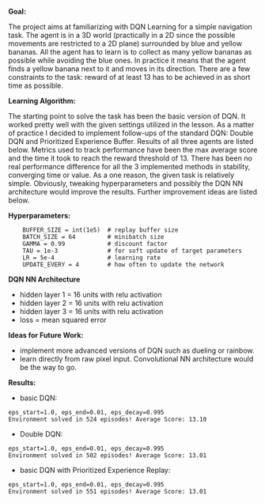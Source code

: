 
**Goal:**



The project aims at familiarizing with DQN Learning for a simple navigation task. The agent is in a 3D world (practically in a 2D since the possible movements are restricted to a 2D plane) surrounded by blue and yellow bananas. All the agent has to learn is to collect as many yellow bananas as possible while avoiding the blue ones. In practice it means that the agent finds a yellow banana next to it and moves in its direction. There are a few constraints to the task: reward of at least 13 has to be achieved in as short time as possible.
	
**Learning Algorithm:**


The starting point to solve the task has been the basic version of DQN. It worked pretty well with the given settings utilized in the lesson. As a matter of practice I decided to implement follow-ups of the standard DQN: Double DQN and Prioritized Experience Buffer. Results of all three agents are listed below. Metrics used to track performance have been the max average score and the time it took to reach the reward threshold of 13.
There has been no real performance difference for all the 3 implemented methods in stability, converging time or value. As a one reason, the given task is relatively simple. Obviously, tweaking hyperparameters and possibly the DQN NN architecture would improve the results. Further improvement ideas are listed below.

**Hyperparameters:**

```
	BUFFER_SIZE = int(1e5)  # replay buffer size
	BATCH_SIZE = 64         # minibatch size
	GAMMA = 0.99            # discount factor
	TAU = 1e-3              # for soft update of target parameters
	LR = 5e-4               # learning rate 
	UPDATE_EVERY = 4        # how often to update the network
```
	
**DQN NN Architecture**
* hidden layer 1 = 16 units with relu activation
* hidden layer 2 = 16 units with relu activation
* hidden layer 3 = 16 units with relu activation
* loss = mean squared error


**Ideas for Future Work:**
* implement more advanced versions of DQN such as dueling or rainbow. 
* learn directly from raw pixel input. Convolutional NN architecture would be the way to go. 
	
	
**Results:**
	
* basic DQN:
```
eps_start=1.0, eps_end=0.01, eps_decay=0.995
Environment solved in 524 episodes!	Average Score: 13.10
```
* Double DQN:
```
eps_start=1.0, eps_end=0.01, eps_decay=0.995
Environment solved in 502 episodes!	Average Score: 13.01
```
* basic DQN with Prioritized Experience Replay:
```
eps_start=1.0, eps_end=0.01, eps_decay=0.995
Environment solved in 551 episodes!	Average Score: 13.01
```